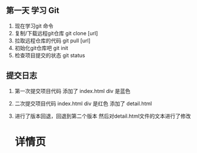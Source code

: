 ## 第一天 学习 Git
1. 现在学习git 命令
2. 复制/下载远程git仓库
	git clone [url]
3. 拉取远程仓库的代码
   	git pull [url]
4. 初始化git仓库吧
	git init 
5. 检查项目提交的状态
    git status 




## 提交日志
1. 第一次提交项目代码
	添加了 index.html div 是蓝色
2. 二次提交项目代码
	index.html div 是红色
	添加了 detail.html 

3. 进行了版本回退，回退到第二个版本
   然后对detail.html文件的文本进行了修改
   <h1>详情页</h1>